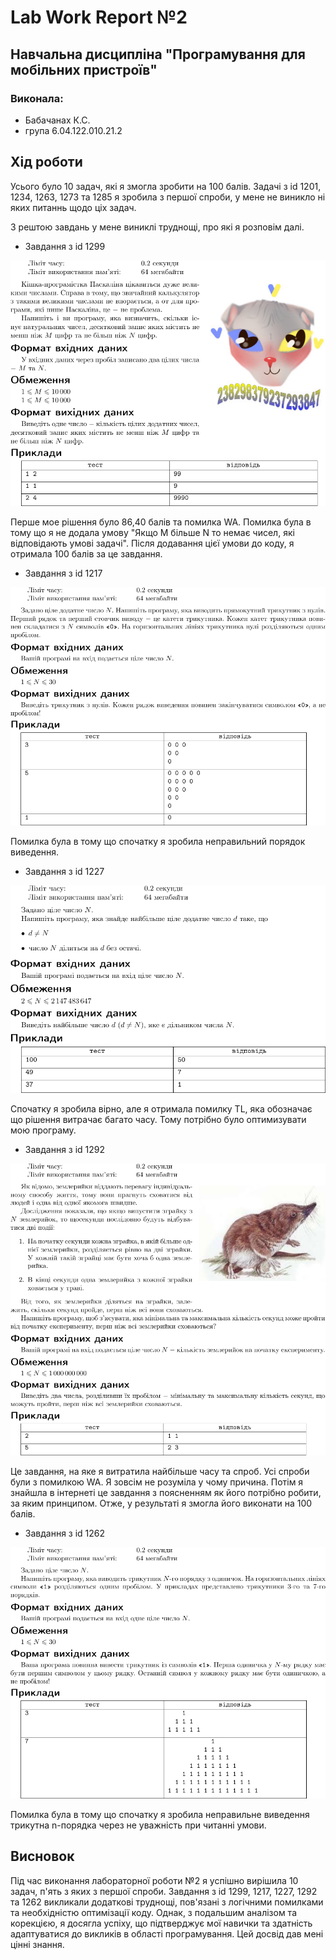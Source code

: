 # Lab Work Report №2

## Навчальна дисципліна "Програмування для мобільних пристроїв"

### Виконала:
- Бабачанах К.С.
- група 6.04.122.010.21.2

## Хід роботи

Усього було 10 задач, які я змогла зробити на 100 балів. Задачі з id 1201, 1234, 1263, 1273 та 1285 я зробила з першої спроби, у мене не виникло ні яких питаннь щодо ціх задач.

З рештою завдань у мене виниклі труднощі, про які я розповім далі.

- Завдання з id 1299
  
![task with id 1299](images/task1299.png)

Перше мое рішення було 86,40 балів та помилка WA. Помилка була в тому що я не додала умову "Якщо M більше N то немає чисел, які відповідають умові задачі". Після додавання цієї умови до коду, я отримала 100 балів за це завдання.

- Завдання з id 1217
  
![task with id 1217](images/task1217.png)

Помилка була в тому що спочатку я зробила неправильний порядок виведення. 

- Завдання з id 1227
  
![task with id 1227](images/task1227.png)

Спочатку я зробила вірно, але я отримала помилку TL, яка обозначає що рішення витрачає багато часу. Тому потрібно було оптимизувати мою програму.

- Завдання з id 1292
  
![task with id 1292](images/task1292.png)

Це завдання, на яке я витратила найбільше часу та спроб. Усі спроби були з помилкою WA. Я зовсім не розуміла у чому причина. Потім я знайшла в інтернеті це завдання з поясненням як його потрібно робити, за яким принципом. Отже, у результаті я змогла його виконати на 100 балів.

- Завдання з id 1262
  
![task with id 1262](images/task1262.png)

Помилка була в тому що спочатку я зробила неправильне виведення трикутна n-порядка через не уважність при читанні умови.

## Висновок

Під час виконання лабораторної роботи №2 я успішно вирішила 10 задач, п'ять з яких з першої спроби. Завдання з id 1299, 1217, 1227, 1292 та 1262 викликали додаткові труднощі, пов'язані з логічними помилками та необхідністю оптимізації коду. Однак, з подальшим аналізом та корекцією, я досягла успіху, що підтверджує мої навички та здатність адаптуватися до викликів в області програмування. Цей досвід дав мені цінні знання.


